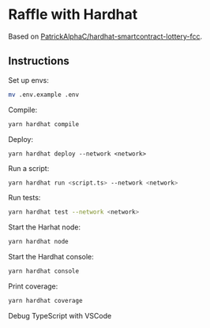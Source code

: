 # Raffle with Hardhat

Based on [PatrickAlphaC/hardhat-smartcontract-lottery-fcc](https://github.com/PatrickAlphaC/hardhat-smartcontract-lottery-fcc).

## Instructions

Set up envs:

```sh
mv .env.example .env
```

Compile:

```sh
yarn hardhat compile
```

Deploy:

```
yarn hardhat deploy --network <network>
```

Run a script:

```sh
yarn hardhat run <script.ts> --network <network>
```

Run tests:

```sh
yarn hardhat test --network <network>
```

Start the Harhat node:

```sh
yarn hardhat node
```

Start the Hardhat console:

```sh
yarn hardhat console
```

Print coverage:

```sh
yarn hardhat coverage
```

Debug TypeScript with VSCode